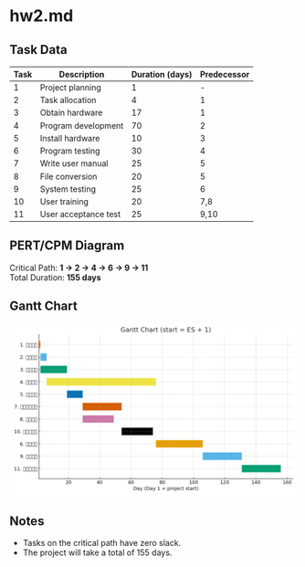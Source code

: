 # hw2.md
## Task Data
| Task | Description | Duration (days) | Predecessor |
|------|--------------|----------------|--------------|
| 1 | Project planning | 1 | - |
| 2 | Task allocation | 4 | 1 |
| 3 | Obtain hardware | 17 | 1 |
| 4 | Program development | 70 | 2 |
| 5 | Install hardware | 10 | 3 |
| 6 | Program testing | 30 | 4 |
| 7 | Write user manual | 25 | 5 |
| 8 | File conversion | 20 | 5 |
| 9 | System testing | 25 | 6 |
| 10 | User training | 20 | 7,8 |
| 11 | User acceptance test | 25 | 9,10 |

## PERT/CPM Diagram
Critical Path: **1 → 2 → 4 → 6 → 9 → 11**  
Total Duration: **155 days**

## Gantt Chart
![Gantt Chart](gantt_chart.png)

## Notes
- Tasks on the critical path have zero slack.
- The project will take a total of 155 days.
